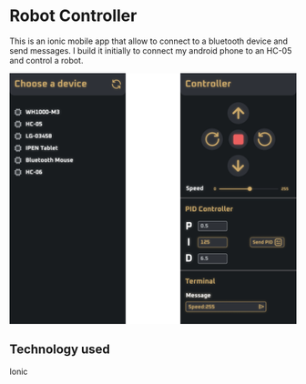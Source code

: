 # Robot Controller

This is an ionic mobile app that allow to connect to a bluetooth device and send messages.
I build it initially to connect my android phone to an HC-05 and control a robot.

![My Image](src/assets/images/robot-controller.png)

## Technology used

Ionic




